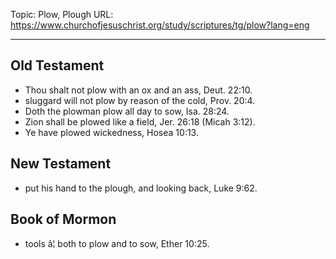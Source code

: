 Topic: Plow, Plough
URL: https://www.churchofjesuschrist.org/study/scriptures/tg/plow?lang=eng

---

## Old Testament

- Thou shalt not plow with an ox and an ass, Deut. 22:10.
- sluggard will not plow by reason of the cold, Prov. 20:4.
- Doth the plowman plow all day to sow, Isa. 28:24.
- Zion shall be plowed like a field, Jer. 26:18 (Micah 3:12).
- Ye have plowed wickedness, Hosea 10:13.

## New Testament

- put his hand to the plough, and looking back, Luke 9:62.

## Book of Mormon

- tools â¦ both to plow and to sow, Ether 10:25.

